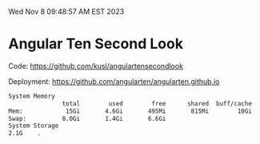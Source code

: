 Wed Nov  8 09:48:57 AM EST 2023

# Angular Ten Second Look

Code: https://github.com/kusl/angulartensecondlook

Deployment: https://github.com/angularten/angularten.github.io

```bash
System Memory
               total        used        free      shared  buff/cache   available
Mem:            15Gi       4.6Gi       495Mi       815Mi        10Gi       9.4Gi
Swap:          8.0Gi       1.4Gi       6.6Gi
System Storage
2.1G	.
```
```bash
